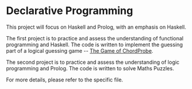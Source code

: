 # Declarative Programming

This project will focus on Haskell and Prolog, with an emphasis on Haskell.

The first project is to practice and assess the understanding of functional programming and Haskell. The code is written to implement the guessing part of a logical guessing game -- [The Game of ChordProbe](https://github.com/gaoxiangyu369/Declarative_Programming/tree/master/Haskell_The_Game_of_ChordProbe).

The second project is to practice and assess the understanding of logic programming and Prolog. The code is written to solve Maths Puzzles.

For more details, please refer to the specific file.
